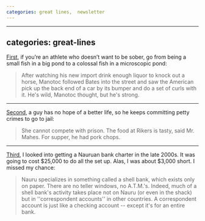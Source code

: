 ```yaml
---
categories: great lines,  newsletter
---
```


---
categories: great-lines
---

[First](https://deadspin.com/the-legend-of-black-superman-billy-ray-bates-flying-h-5564268), if you’re an athlete who doesn’t want to be sober, go from being a small fish in a big pond to a colossal fish in a microscopic pond:

> After watching his new import drink enough liquor to knock out a horse, Manotoc followed Bates into the street and saw the American pick up the back end of a car by its bumper and do a set of curls with it. He's wild, Manotoc thought, but he's strong.

* * *
[Second](https://www.nytimes.com/1994/05/19/nyregion/a-thief-dines-out-hoping-later-to-eat-in.html?pagewanted=all), a guy has no hope of a better life, so he keeps committing petty crimes to go to jail:

> She cannot compete with prison. The food at Rikers is tasty, said Mr. Mahes. For supper, he had pork chops.

* * *
[Third](https://www.nytimes.com/2000/12/10/magazine/the-billion-dollar-shack.html?scp=38&sq=jack%20hitt&st=cse), I looked into getting a Nauruan bank charter in the late 2000s. It was going to cost $25,000 to do all the set up. Alas, I was about $3,000 short. I missed my chance:

> Nauru specializes in something called a shell bank, which exists only on paper. There are no teller windows, no A.T.M.'s. Indeed, much of a shell bank's activity takes place not on Nauru (or even in the shack) but in ''correspondent accounts'' in other countries. A correspondent account is just like a checking account -- except it's for an entire bank.